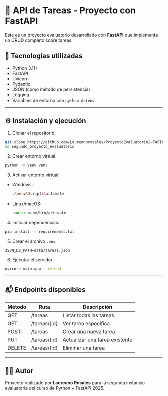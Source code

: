 # 📝 API de Tareas - Proyecto con FastAPI

Este es un proyecto evaluatorio desarrollado con **FastAPI** que implementa un CRUD completo sobre tareas.

## 🚀 Tecnologías utilizadas

- Python 3.11+
- FastAPI
- Uvicorn
- Pydantic
- JSON (como método de persistencia)
- Logging
- Variables de entorno con `python-dotenv`

---

## ⚙️ Instalación y ejecución

1. Clonar el repositorio:

```bash
git clone https://github.com/Laureanorosales/ProyectoEvaluatorio2-FASTApi.git
cd segundo_proyecto_evaluatorio
```

2. Crear entorno virtual:

```bash
python -m venv venv
```

3. Activar entorno virtual:

- Windows:
  ```bash
  .\venv\Scripts\activate
  ```
- Linux/macOS:
  ```bash
  source venv/bin/activate
  ```

4. Instalar dependencias:

```bash
pip install -r requirements.txt
```

5. Crear el archivo `.env`:

```env
JSON_DB_PATH=data/tareas.json
```

6. Ejecutar el servidor:

```bash
uvicorn main:app --reload
```

---

## 📬 Endpoints disponibles

| Método | Ruta           | Descripción                     |
|--------|----------------|---------------------------------|
| GET    | /tareas        | Listar todas las tareas         |
| GET    | /tareas/{id}   | Ver tarea específica            |
| POST   | /tareas        | Crear una nueva tarea           |
| PUT    | /tareas/{id}   | Actualizar una tarea existente  |
| DELETE | /tareas/{id}   | Eliminar una tarea              |

---

## 👨‍💻 Autor

Proyecto realizado por **Laureano Rosales** para la segunda instancia evaluatoria del curso de Python + FastAPI 2025.

